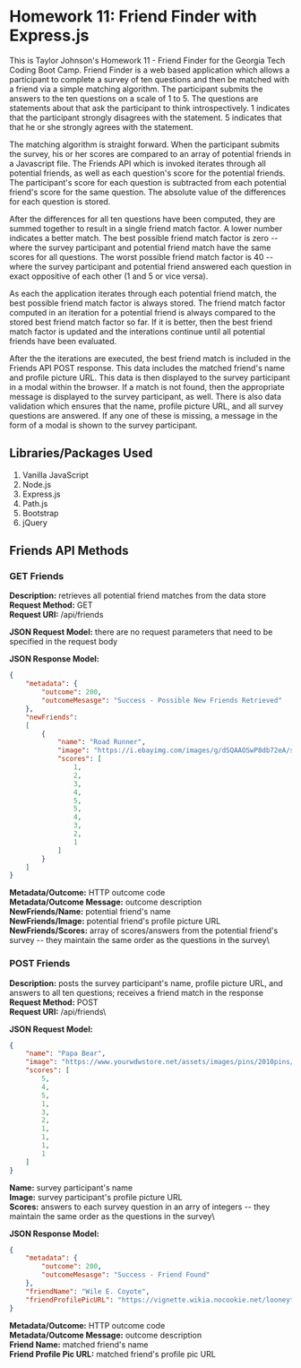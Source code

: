 # Homework 11: Friend Finder with Express.js
This is Taylor Johnson's Homework 11 - Friend Finder for the Georgia Tech Coding Boot Camp. Friend Finder is a web based application which allows a participant to complete a survey of ten questions and then be matched with a friend via a simple matching algorithm. The participant submits the answers to the ten questions on a scale of 1 to 5. The questions are statements about that ask the participant to think introspectively. 1 indicates that the participant strongly disagrees with the statement. 5 indicates that that he or she strongly agrees with the statement. 

The matching algorithm is straight forward. When the participant submits the survey, his or her scores are compared to an array of potential friends in a Javascript file. The Friends API which is invoked iterates through all potential friends, as well as each question's score for the potential friends. The participant's score for each question is subtracted from each potential friend's score for the same question. The absolute value of the differences for each question is stored.

After the differences for all ten questions have been computed, they are summed together to result in a single friend match factor. A lower number indicates a better match. The best possible friend match factor is zero -- where the survey participant and potential friend match have the same scores for all questions. The worst possible friend match factor is 40 -- where the survey participant and potential friend answered each question in exact oppositive of each other (1 and 5 or vice versa).

As each the application iterates through each potential friend match, the best possible friend match factor is always stored. The friend match factor computed in an iteration for a potential friend is always compared to the stored best friend match factor so far. If it is better, then the best friend match factor is updated and the interations continue until all potential friends have been evaluated.

After the the iterations are executed, the best friend match is included in the Friends API POST response. This data includes the matched friend's name and profile picture URL. This data is then displayed to the survey participant in a modal within the browser. If a match is not found, then the appropriate message is displayed to the survey participant, as well. There is also data validation which ensures that the name, profile picture URL, and all survey questions are answered. If any one of these is missing, a message in the form of a modal is shown to the survey participant.

## Libraries/Packages Used
1. Vanilla JavaScript
2. Node.js
3. Express.js
4. Path.js
5. Bootstrap
6. jQuery

## Friends API Methods

### GET Friends
**Description:** retrieves all potential friend matches from the data store\
**Request Method:** GET\
**Request URI:** /api/friends

**JSON Request Model:** there are no request parameters that need to be specified in the request body

**JSON Response Model:**
```json
{
    "metadata": {
        "outcome": 200,
        "outcomeMesasge": "Success - Possible New Friends Retrieved"
    },
    "newFriends":
    [
        {
            "name": "Road Runner",
            "image": "https://i.ebayimg.com/images/g/dSQAAOSwP8db72eA/s-l300.jpg",
            "scores": [
                1,
                2,
                3,
                4,
                5,
                5,
                4,
                3,
                2,
                1
            ]
        }
    ]
}
```

**Metadata/Outcome:** HTTP outcome code\
**Metadata/Outcome Message:** outcome description\
**NewFriends/Name:** potential friend's name\
**NewFriends/Image:** potential friend's profile picture URL\
**NewFriends/Scores:** array of scores/answers from the potential friend's survey -- they maintain the same order as the questions in the survey\

### POST Friends
**Description:** posts the survey participant's name, profile picture URL, and answers to all ten questions; receives a friend match in the response\
**Request Method:** POST\
**Request URI:** /api/friends\

**JSON Request Model:**
```json
{
    "name": "Papa Bear",
    "image": "https://www.yourwdwstore.net/assets/images/pins/2010pins/09sept/400000479019.jpg",
    "scores": [
        5,
        4,
        5,
        1,
        3,
        2,
        1,
        1,
        1,
        1
    ]
}
```

**Name:** survey participant's name\
**Image:** survey participant's profile picture URL\
**Scores:** answers to each survey question in an arry of integers -- they maintain the same order as the questions in the survey\

**JSON Response Model:**
```json
{
    "metadata": {
        "outcome": 200,
        "outcomeMesasge": "Success - Friend Found"
    },
    "friendName": "Wile E. Coyote",
    "friendProfilePicURL": "https://vignette.wikia.nocookie.net/looneytunes/images/7/7f/Coyote.gif/revision/latest?cb=20060219181853"
}
```

**Metadata/Outcome:** HTTP outcome code\
**Metadata/Outcome Message:** outcome description\
**Friend Name:** matched friend's name\
**Friend Profile Pic URL:** matched friend's profile pic URL

